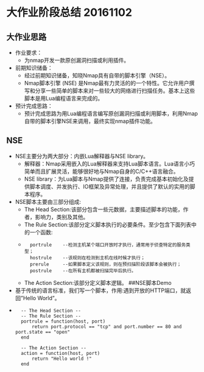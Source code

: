# 大作业阶段总结 20161102
## 大作业思路
* 作业要求：
	* 为nmap开发一款原创漏洞扫描或利用插件。
* 前期知识储备：
	* 经过前期知识储备，知晓Nmap具有自带的脚本引擎（NSE）。
	* Nmap脚本引擎 (NSE) 是Nmap最有力灵活的的一个特性。它允许用户撰写和分享一些简单的脚本来对一些较大的网络进行扫描任务。基本上这些脚本是用Lua编程语言来完成的。
* 预计完成思路：
	* 预计完成思路为用Lua编程语言编写原创漏洞扫描或利用脚本，利用Nmap自带的脚本引擎NSE来调用，最终实现nmap插件功能。
## NSE
* NSE主要分为两大部分：内嵌Lua解释器与NSE library。
	* 解释器：Nmap采用嵌入的Lua解释器来支持Lua脚本语言。Lua语言小巧简单而且扩展灵活，能够很好地与Nmap自身的C/C++语言融合。
	* NSE library：为Lua脚本与Nmap提供了连接，负责完成基本初始化及提供脚本调度、并发执行、IO框架及异常处理，并且提供了默认的实用的脚本程序。
*	NSE脚本主要由三部分组成:
	* The Head Section:该部分包含一些元数据，主要描述脚本的功能，作者，影响力，类别及其他。
	* The Rule Section:该部分定义脚本执行的必要条件。至少包含下面列表中的一个函数:
	*	
			portrule	--检测主机某个端口开放时才执行，通常用于侦查特定的服务类型；
			hostrule	--该规则在检测到主机在线时候才执行；
			prerule		--如果脚本定义该规则，则在预扫描阶段该脚本会被执行；
			postrule	--在所有主机都被扫描完毕后执行。
	* The Action Section:该部分定义脚本逻辑。
##NSE脚本Demo
* 基于传统的语言标准，我们写一个脚本，作用:遇到开放的HTTP端口，就返回”Hello World”。
* 
		-- The Head Section --  
		-- The Rule Section --  
		portrule = function(host, port)  
		    return port.protocol == "tcp" and port.number == 80 and port.state == "open" 
		end  
		  
		-- The Action Section --  
		action = function(host, port)  
		    return "Hello world !" 
		end  